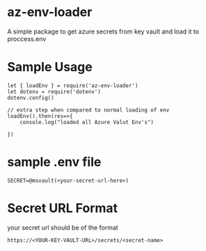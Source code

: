 # az-env-loader
A simple package to get azure secrets from key vault and load it to proccess.env


# Sample Usage
````
let { loadEnv } = require('az-env-loader')
let dotenv = require('dotenv')
dotenv.config()

// extra step when compared to normal loading of env
loadEnv().then(res=>{
    console.log("loaded all Azure Valut Env's")

})
````




# sample .env file 
````
SECRET=@msvault(<your-secret-url-here>)
````

# Secret URL Format

your secret url should be of the format 
````
https://<YOUR-KEY-VAULT-URL>/secrets/<secret-name>
````
